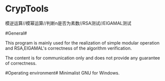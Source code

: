 # CrypTools
模逆运算//模幂运算//判断n是否为素数//RSA测试//EIGAMAL测试

#General# 

This program is mainly used for the realization of simple modular operation and RSA,EIGAMAL's correctness of the algorithm verification.

The content is for communication only and does not provide any guarantee of correctness.

#Operating environment# Minimalist GNU for Windows.
